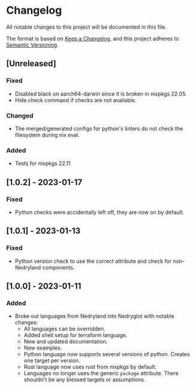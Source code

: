 # Changelog
All notable changes to this project will be documented in this file.

The format is based on [Keep a Changelog](https://keepachangelog.com/en/1.0.0/),
and this project adheres to [Semantic Versioning](https://semver.org/spec/v2.0.0.html).

## [Unreleased]

### Fixed
- Disabled black on aarch64-darwin since it is broken in nixpkgs 22.05.
- Hide check command if checks are not available.

### Changed
- The merged/generated configs for python's linters do not check the filesystem during nix eval.

### Added
- Tests for nixpkgs 22.11

## [1.0.2] - 2023-01-17

### Fixed
- Python checks were accidentally left off, they are now on by default.

## [1.0.1] - 2023-01-13

### Fixed
- Python version check to use the correct attribute and check for non-Nedryland components.

## [1.0.0] - 2023-01-11

### Added
- Broke out languages from Nedryland into Nedryglot with notable changes:
  - All languages can be overridden.
  - Added shell setup for terraform language.
  - New and updated documentation.
  - New examples.
  - Python language now supports several versions of python. Creates one target per version.
  - Rust language now uses rust from nixpkgs by default.
  - Languages no longer uses the generic `package` attribute. There shouldn't be any blessed targets or assumptions.
